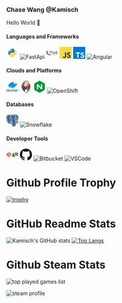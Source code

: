 ### Chase Wang @Kamisch

Hello World 👋

#### Languages and Frameworks
<p align="left">
<img alt="Python" width="32px" src="https://raw.githubusercontent.com/github/explore/80688e429a7d4ef2fca1e82350fe8e3517d3494d/topics/python/python.png" />
<img alt="FastApi" width = "80px" src="https://camo.githubusercontent.com/86d9ca3437f5034da052cf0fd398299292aab0e4479b58c20f2fc37dd8ccbe05/68747470733a2f2f666173746170692e7469616e676f6c6f2e636f6d2f696d672f6c6f676f2d6d617267696e2f6c6f676f2d7465616c2e706e67"/>
<img alt="Flask" width="32px" src="https://raw.githubusercontent.com/github/explore/80688e429a7d4ef2fca1e82350fe8e3517d3494d/topics/flask/flask.png" />
<img alt="JavaScript" width="32px" src="https://raw.githubusercontent.com/github/explore/80688e429a7d4ef2fca1e82350fe8e3517d3494d/topics/javascript/javascript.png" />
<img alt="TypeScript" width="32px" src="https://raw.githubusercontent.com/github/explore/80688e429a7d4ef2fca1e82350fe8e3517d3494d/topics/typescript/typescript.png" />
<img alt="Angular" width = "32px" src = "https://raw.githubusercontent.com/angular/angular/master/aio/src/assets/images/logos/angular/angular.png"/>
</p>

#### Clouds and Platforms
<p align="left">
<img alt="Docker" width="32px" src="https://raw.githubusercontent.com/github/explore/70eccce2b1618a3f84296e11ff86d368cac91d46/topics/docker/docker.png"/> 
<img alt="Jenkins" width="32px" src="https://raw.githubusercontent.com/github/explore/70eccce2b1618a3f84296e11ff86d368cac91d46/topics/jenkins/jenkins.png"/>
<img alt="Nginx" width="32px" src="https://raw.githubusercontent.com/github/explore/70eccce2b1618a3f84296e11ff86d368cac91d46/topics/nginx/nginx.png"/>
<img alt="OpenShift" width="32px" src="https://upload.wikimedia.org/wikipedia/commons/thumb/3/3a/OpenShift-LogoType.svg/1200px-OpenShift-LogoType.svg.png"/>
</p>

#### Databases
<p align="left">
<img alt="PostgreSQL" width="32px" src="https://raw.githubusercontent.com/github/explore/80688e429a7d4ef2fca1e82350fe8e3517d3494d/topics/postgresql/postgresql.png" />
<img alt="Snowflake" width="80px" src="https://2gb6lt1mlqep3cowtt3w2itr-wpengine.netdna-ssl.com/wp-content/uploads/2018/12/snowflake-1024x538.png" />
</p>

#### Developer Tools
<p align="left">
<img alt="Git" width="32px" src="https://raw.githubusercontent.com/github/explore/80688e429a7d4ef2fca1e82350fe8e3517d3494d/topics/git/git.png" />
<img alt="GitHub" width="32px" src="https://raw.githubusercontent.com/github/explore/78df643247d429f6cc873026c0622819ad797942/topics/github/github.png" />
<img alt="Bitbucket" width="80px" src="https://www.atlasteam.de/files/4587655/9371725/1/1564426105147/bitbucket-logo-gradient-blue%402x.png"/>
<img alt="VSCode" width="70px" src="https://blog.launchdarkly.com/wp-content/uploads/2018/10/visualstudio_code-card.png"/>
</p>

# Github Profile Trophy

[![trophy](https://github-profile-trophy.vercel.app/?username=kamisch&theme=dracula&row=1)](https://github.com/ryo-ma/github-profile-trophy)  

# GitHub Readme Stats

![Kamisch's GitHub stats](https://github-readme-stats.vercel.app/api?username=kamisch&count_private=true&show_icons=true&line_height=20&bg_color=282a36&icon_color=a2e6fa&text_color=f0f1f5&title_color=de87be) [![Top Langs](https://github-readme-stats.vercel.app/api/top-langs/?username=kamisch&langs_count=6%hide=HLSL&layout=compact&bg_color=282a36&icon_color=a2e6fa&text_color=f0f1f5&title_color=de87be)](https://github.com/kamisch)

# Github Steam Stats
![top played games list](https://githubsteamstats.herokuapp.com/api/getOwnedGames/76561198134424238?bgColor=282a36&textColor=de87be&boarderColor=000000&boarderWidth=1&row=2&col=3)

![steam profile](https://githubsteamstats.herokuapp.com/api/getPlayerSummaries/76561198134424238?bgColor=282a36&textColor=de87be&boarderColor=000000&boarderWidth=4)





